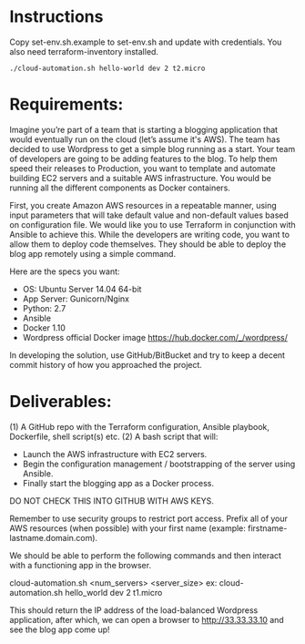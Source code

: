 # Instructions

Copy set-env.sh.example to set-env.sh and update with credentials. You also need terraform-inventory installed.

`./cloud-automation.sh hello-world dev 2 t2.micro`

# Requirements:

Imagine you’re part of a team that is starting a blogging application that would eventually run on the cloud (let’s
assume it's AWS). The team has decided to use Wordpress to get a simple blog running as a start. Your team of developers
are going to be adding features to the blog. To help them speed their releases to Production, you want to template and
automate building EC2 servers and a suitable AWS infrastructure. You would be running all the different components as
Docker containers.

First, you create Amazon AWS resources in a repeatable manner, using input parameters that will take default value and
non-default values based on configuration file. We would like you to use Terraform in conjunction with Ansible to
achieve this.
While the developers are writing code, you want to allow them to deploy code themselves. They should be able to deploy
the blog app remotely using a simple command.

Here are the specs you want:

- OS: Ubuntu Server 14.04 64-bit
- App Server: Gunicorn/Nginx
- Python: 2.7
- Ansible
- Docker 1.10
- Wordpress official Docker image https://hub.docker.com/_/wordpress/

In developing the solution, use GitHub/BitBucket and try to keep a decent commit history of how you approached the
project.

# Deliverables:

(1) A GitHub repo with the Terraform configuration, Ansible playbook, Dockerfile, shell script(s) etc.
(2) A bash script that will:
- Launch the AWS infrastructure with EC2 servers.
- Begin the configuration management / bootstrapping of the server using Ansible.
- Finally start the blogging app as a Docker process.

DO NOT CHECK THIS INTO GITHUB WITH AWS KEYS.

Remember to use security groups to restrict port access. Prefix all of your AWS resources (when possible) with your
first name (example: firstname-lastname.domain.com).

We should be able to perform the following commands and then interact with a functioning app in the browser.

cloud-automation.sh <app> <environment> <num_servers> <server_size>
ex: cloud-automation.sh hello_world dev 2 t1.micro

This should return the IP address of the load-balanced Wordpress application, after which, we can open a browser to
http://33.33.33.10 and see the blog app come up!